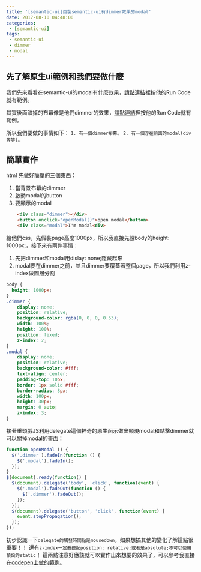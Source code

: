 ```yaml
---
title: '[semantic-ui]自製semantic-ui有dimmer效果的modal'
date: 2017-08-10 04:48:00
categories:
 - [semantic-ui]
tags:
 - semantic-ui
 - dimmer
 - modal
---
```

## 先了解原生ui範例和我們要做什麼
我們先來看看在semantic-ui的modal有什麼效果，[請點連結](https://semantic-ui.com/modules/modal.html)裡按他的Run Code就有範例。

其實後面暗掉的布幕像是他們dimmer的效果，[請點連結](https://semantic-ui.com/modules/dimmer.html)裡按他的Run Code就有範例。

所以我們要做的事情如下：
`1. 有一個dimmer布幕。`
`2. 有一個浮在前面的modal(div等等)。`

## 簡單實作
html 先做好簡單的三個東西：
1. 當背景布幕的dimmer
2. 啟動modal的button
3. 要顯示的modal
```html
    <div class="dimmer"></div>
    <button onclick="openModal()">open modal</button>
    <div class="modal">I'm modal<div>
```
給他們css，先假裝page高度1000px，所以我直接先設body的height: 1000px;，接下來有兩件事情：
1. 先把dimmer和modal用dislay: none;隱藏起來
2. modal要在dimmer之前，並且dimmer要覆蓋著整個page，所以我們利用z-index做圖層分割
``` css
body {
  height: 1000px;
}
.dimmer {
    display: none;
    position: relative;
    background-color: rgba(0, 0, 0, 0.53);
    width: 100%;
    height: 100%;
    position: fixed;
    z-index: 2;
}
.modal {
    display: none;
    position: relative;
    background-color: #fff;
    text-align: center;
    padding-top: 10px;
    border: 1px solid #fff;
    border-radius: 8px;
    width: 100px;
    height: 30px;
    margin: 0 auto;
    z-index: 3;
}
```
接著重頭戲JS利用delegate這個神奇的原生函示做出顯現modal和點擊dimmer就可以關掉modal的畫面：
``` javascript
function openModal () {
  $('.dimmer').fadeIn(function () {
    $('.modal').fadeIn();
  });
}
$(document).ready(function() {
  $(document).delegate('body', 'click', function(event) {
    $('.modal').fadeOut(function () {
      $('.dimmer').fadeOut();
    });
  });
  $(document).delegate('button', 'click', function(event) {
    event.stopPropagation();
  });
});
```
初步認識一下`delegate的觸發時間點是mousedown`，如果想搞其他的變化了解這點很重要！！
還有`z-index一定要搭配position: relative;或者是absolute;不可以使用預設的static`！
這兩點注意好應該就可以實作出來想要的效果了，可以參考我直接在[codepen上做的範例](https://codepen.io/KurtHsu/pen/BdRezJ?editors=1111)。
